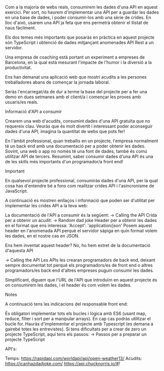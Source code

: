 Com a la majoria de webs reals, consumirem les dades d'una API en aquest exercici. Per sort, no haurem d'implementar una API per a guardar les dades en una base de dades, i poder consumir-los amb una sèrie de crides. En lloc d'això, usarem una API ja feta que ens permetrà obtenir el llistat de naus fàcilment.

Els dos temes més importants que posaràs en pràctica en aquest projecte són TypeScript i obtenció de dades mitjançant anomenades API Rest a un servidor.

Una empresa de coaching està portant un experiment a empreses de Barcelona, en la qual està mesurant l'impacte de l'humor i la diversió a la productivitat.

Ens han demanat una aplicació web que mostri acudits a les persones treballadores abans de començar la jornada laboral.

Seràs l'encarregat/da de dur a terme la base del projecte per a fer una demo en dues setmanes amb el client/a i començar les proves amb usuaris/es reals.

Informació d'API a consumir

Crearem una web d'acudits, consumint dades d'una API gratuïta que no requereix clau. Veuràs que és molt divertit i interessant poder aconseguir dades d'una API, imagina la quantitat de webs que pots fer!

En l'àmbit professional, quan treballis en un projecte, l'empresa normalment té un back end amb una documentació per a poder obtenir les dades. Sovint, una web o app no només té una font de dades, també és comú utilitzar API de tercers. Resumint, saber consumir dades d'una API és una de les skills més importants d'un programador/a front end!



 Important

En qualsevol projecte professional, consumiràs dades d'una API, per la qual cosa has d'entendre bé a fons com realitzar crides API i l'asincronisme de JavaScript.



A continuació es mostren enllaços i informació que poden ser d'utilitat per implementar les crides API a la teva web:

La documentació de l'API a consumir és la següent:
-> Calling the API
Crida per a obtenir un acudit:
-> Random dad joke
Header per a obtenir les dades en el format que ens interessa:
'Accept': 'application/json'
Posem aquest header en l'anomenada API perquè el servidor sàpiga en quin format volem les dades, en el nostre cas en JSON.

Ens hem inventat aquest header? No, ho hem extret de la documentació d'aquesta API

-> Calling the API
Les APIs les crearan programadors de back end, deixant sempre documentat tot perquè els programadors/es de front end o altres programadors/es back end d'altres empreses puguin consumir les dades.

Simplificant, diguem que l'URL de l'API que introduïm en aquest projecte és on consumirem les dades, i el header és com volem les dades.


Notes

A continuació tens les indicacions del responsable front end:

És obligatori implementar tots els bucles i lògica amb ES6 (usant map, reduce, filter i sort per a manipular arrays). En cap cas podràs utilitzar el bucle for.
Hauràs d'implementar el projecte amb Typescript (es demana a gairebé totes les entrevistes).
Si tens dificultats per a crear de zero un projecte TypeScript, aquí tens els passos:
-> Passos per a preparar un projecte TypeScript


API's:

Temps:     https://rapidapi.com/worldapi/api/open-weather13/
Acudits:   https://icanhazdadjoke.com/
           https://api.chucknorris.io/#!
           
           

